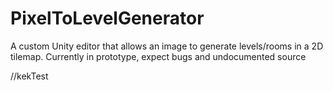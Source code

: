 # PixelToLevelGenerator
 A custom Unity editor that allows an image to generate levels/rooms in a 2D tilemap.
 Currently in prototype, expect bugs and undocumented source

//kekTest
